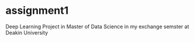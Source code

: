 # assignment1
Deep Learning Project in Master of Data Science in my exchange semster at Deakin University
